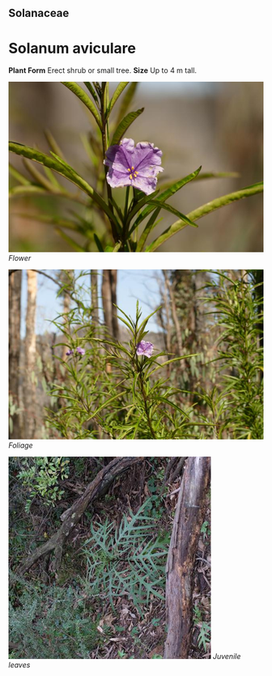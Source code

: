 ## Solanaceae
# Solanum aviculare
 **Plant Form** Erect shrub or small tree. **Size** Up to 4 m tall.


![Flower](14625_P6990436.jpg)
 *Flower* 

![Foliage](14626_P6990437.jpg)
 *Foliage* 

![Juvenile leaves](61532_P1020028.jpg)
 *Juvenile leaves* 

